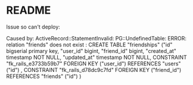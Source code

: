 # README

Issue so can't deploy:

Caused by:
ActiveRecord::StatementInvalid: PG::UndefinedTable: ERROR:  relation "friends" does not exist
: CREATE TABLE "friendships" ("id" bigserial primary key, "user_id" bigint, "friend_id" bigint, "created_at" timestamp NOT NULL, "updated_at" timestamp NOT NULL, CONSTRAINT "fk_rails_e3733b59b7"
FOREIGN KEY ("user_id")
  REFERENCES "users" ("id")
, CONSTRAINT "fk_rails_d78dc9c7fd"
FOREIGN KEY ("friend_id")
  REFERENCES "friends" ("id")
)
